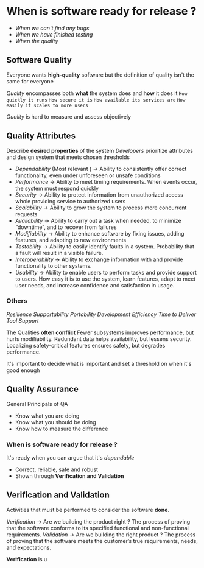 # When is software ready for release ?
- *When we can't find any bugs*
- *When we have finished testing*
- *When the quality*

## Software Quality
Everyone wants **high-quality** software but the definition of quality isn't the same for everyone

*Quality* encompasses both **what** the system does and **how** it does it
	`How quickly it runs`
	`How secure it is`
	`How available its services are`
	`How easily it scales to more users`

*Quality* is hard to measure and assess objectively

## Quality Attributes
Describe **desired properties** of the system
*Developers* prioritize attributes and design system that meets chosen thresholds


- *Dependability*  (Most relevant ) -> Ability to consistently offer correct functionality, even under unforeseen or unsafe conditions
- *Performance* -> Ability to meet timing requirements. When events occur, the system must respond quickly
- *Security* -> Ability to protect information from unauthorized access whole providing service to authorized users
- *Scalability* -> Ability to grow the system to process more concurrent requests
- *Availability* -> Ability to carry out a task when needed, to minimize “downtime”, and to recover from failures
- *Modifiability* -> Ability to enhance software by fixing issues, adding features, and adapting to new environments
- *Testability* -> Ability to easily identify faults in a system. Probability that a fault will result in a visible failure.
- *Interoperability* -> Ability to exchange information with and provide functionality to other systems.
- *Usability* -> Ability to enable users to perform tasks and provide support to users.  How easy it is to use the system, learn features, adapt to meet user needs, and increase confidence and satisfaction in usage.

### Others
*Resilience*
*Supportability*
*Portability*
*Development Efficiency*
*Time to Deliver*
*Tool Support*

The Qualities **often conflict**
	Fewer subsystems improves performance, but hurts modifiability. 
	Redundant data helps availability, but lessens security. 
	Localizing safety-critical features ensures safety, but degrades performance.

It's important to decide what is important and set a threshold on when it's good enough

## Quality Assurance
General Principals of QA
- Know what you are doing
- Know what you should be doing
- Know how to measure the difference

### When is software ready for release ? 
It's ready when you can argue that it's *dependable*
- Correct, reliable, safe and robust
- Shown  through **Verification and Validation**

## Verification and Validation
Activities that must be performed to consider the software **done**.

*Verification* -> Are we building the product right ?
	The process of proving that the software conforms to its specified functional and non-functional requirements.
*Validation* -> Are we building the right product ? 
	The process of proving that the software meets the customer’s true requirements, needs, and expectations.

**Verification** is u
